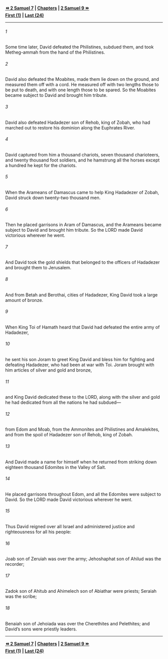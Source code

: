  
**[⏪ 2 Samuel 7](./2%20Samuel%207.md) | [Chapters](./_index.md) | [2 Samuel 9 ⏩](./2%20Samuel%209.md)**  
**[First (1)](./2%20Samuel%201.md) | [Last (24)](./2%20Samuel%2024.md)**  
  
---  
  
###### 1  
Some time later, David defeated the Philistines, subdued them, and took Metheg-ammah from the hand of the Philistines.  
  
###### 2  
David also defeated the Moabites, made them lie down on the ground, and measured them off with a cord. He measured off with two lengths those to be put to death, and with one length those to be spared. So the Moabites became subject to David and brought him tribute.  
  
###### 3  
David also defeated Hadadezer son of Rehob, king of Zobah, who had marched out to restore his dominion along the Euphrates River.  
  
###### 4  
David captured from him a thousand chariots, seven thousand charioteers, and twenty thousand foot soldiers, and he hamstrung all the horses except a hundred he kept for the chariots.  
  
###### 5  
When the Arameans of Damascus came to help King Hadadezer of Zobah, David struck down twenty-two thousand men.  
  
###### 6  
Then he placed garrisons in Aram of Damascus, and the Arameans became subject to David and brought him tribute. So the LORD made David victorious wherever he went.  
  
###### 7  
And David took the gold shields that belonged to the officers of Hadadezer and brought them to Jerusalem.  
  
###### 8  
And from Betah and Berothai, cities of Hadadezer, King David took a large amount of bronze.  
  
###### 9  
When King Toi of Hamath heard that David had defeated the entire army of Hadadezer,  
  
###### 10  
he sent his son Joram to greet King David and bless him for fighting and defeating Hadadezer, who had been at war with Toi. Joram brought with him articles of silver and gold and bronze,  
  
###### 11  
and King David dedicated these to the LORD, along with the silver and gold he had dedicated from all the nations he had subdued—  
  
###### 12  
from Edom and Moab, from the Ammonites and Philistines and Amalekites, and from the spoil of Hadadezer son of Rehob, king of Zobah.  
  
###### 13  
And David made a name for himself when he returned from striking down eighteen thousand Edomites in the Valley of Salt.  
  
###### 14  
He placed garrisons throughout Edom, and all the Edomites were subject to David. So the LORD made David victorious wherever he went.  
  
###### 15  
Thus David reigned over all Israel and administered justice and righteousness for all his people:  
  
###### 16  
Joab son of Zeruiah was over the army; Jehoshaphat son of Ahilud was the recorder;  
  
###### 17  
Zadok son of Ahitub and Ahimelech son of Abiathar were priests; Seraiah was the scribe;  
  
###### 18  
Benaiah son of Jehoiada was over the Cherethites and Pelethites; and David’s sons were priestly leaders.  
  
  
---  
  
**[⏪ 2 Samuel 7](./2%20Samuel%207.md) | [Chapters](./_index.md) | [2 Samuel 9 ⏩](./2%20Samuel%209.md)**  
**[First (1)](./2%20Samuel%201.md) | [Last (24)](./2%20Samuel%2024.md)**  
  

